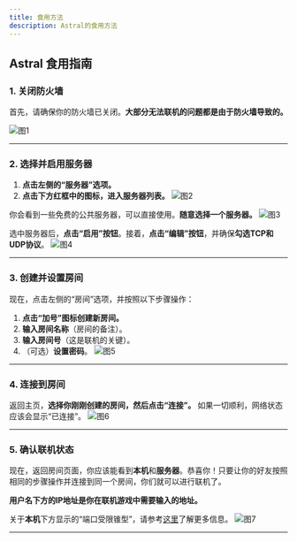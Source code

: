 ```yaml
---
title: 食用方法
description: Astral的食用方法
---
```


## Astral 食用指南

### 1. 关闭防火墙
首先，请确保你的防火墙已关闭。**大部分无法联机的问题都是由于防火墙导致的。**

![图1](/images/食用-1.png)

---
### 2. 选择并启用服务器
1. **点击左侧的“服务器”选项。**
2. **点击下方红框中的图标，进入服务器列表。**
![图2](/images/食用-2.png)

你会看到一些免费的公共服务器，可以直接使用。**随意选择一个服务器。**
![图3](/images/食用-3.png)

选中服务器后，**点击“启用”按钮**。接着，**点击“编辑”按钮**，并确保**勾选TCP和UDP协议**。
![图4](/images/食用-4.png)

---
### 3. 创建并设置房间
现在，点击左侧的“房间”选项，并按照以下步骤操作：
1. **点击“加号”图标创建新房间。**
2. **输入房间名称**（房间的备注）。
3. **输入房间号**（这是联机的关键）。
4. （可选）**设置密码**。
![图5](/images/食用-5.png)

---
### 4. 连接到房间
返回主页，**选择你刚刚创建的房间，然后点击“连接”。** 如果一切顺利，网络状态应该会显示“已连接”。
![图6](/images/食用-6.png)

---
### 5. 确认联机状态
现在，返回房间页面，你应该能看到**本机**和**服务器**。恭喜你！只要让你的好友按照相同的步骤操作并连接到同一个房间，你们就可以进行联机了。

**用户名下方的IP地址是你在联机游戏中需要输入的地址。**

关于**本机**下方显示的“端口受限锥型”，请参考[这里](/faq/nat/)了解更多信息。
![图7](/images/食用-7.png)

---


